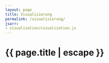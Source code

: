```yaml
---
layout: page
title: Visualisierung
permalink: /visualisierung/
jsarr:
- visualization/visualization.js
---
```


<h1 class="page-title">{{ page.title | escape }}</h1>

<div id="karobau_viz"></div>
